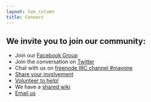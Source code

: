 ```yaml
---
layout: two_column
title: Connect
---
```

## We invite you to join our community:

* Join our [Facebook Group](//www.facebook.com/groups/282646648577039/)
* Join the conversation on [Twitter](//twitter.com/MayOneUS)
* Chat with us on <a href="//webchat.freenode.net?channels=%23mayone&uio=d4" target="_blank">freenode IRC channel #mayone</a>
* [Share your involvement](../more-ways-to-help/#share)
* [Volunteer to help!](../more-ways-to-help/#volunteer_form)
* We have a [shared wiki](//github.com/MayOneUS/wiki/wiki)
* [Email us](../contact)
